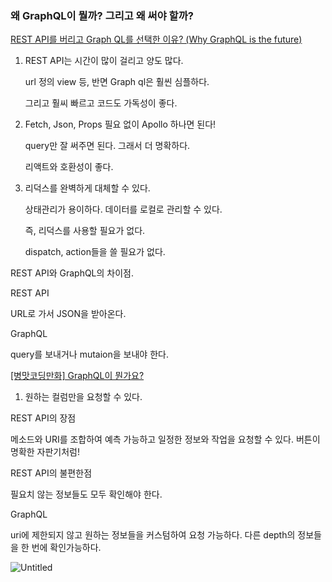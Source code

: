 ### 왜 GraphQL이 뭘까? 그리고 왜 써야 할까?

[REST API를 버리고 Graph QL를 선택한 이유? (Why GraphQL is the future)](https://www.youtube.com/watch?v=1imQ1_aOQvU)

1. REST API는 시간이 많이 걸리고 양도 많다.
    
    url 정의 view 등, 반면 Graph ql은 훨씬 심플하다.
    
    그리고 훨씨 빠르고 코드도 가독성이 좋다. 
    
2. Fetch, Json, Props 필요 없이 Apollo 하나면 된다!
    
    query만 잘 써주면 된다. 그래서 더 명확하다.
    
    리액트와 호환성이 좋다. 
    

1. 리덕스를 완벽하게 대체할 수 있다.
    
    상태관리가 용이하다. 데이터를 로컬로 관리할 수 있다.
    
    즉, 리덕스를 사용할 필요가 없다. 
    
    dispatch, action들을 쓸 필요가 없다.
    

REST API와 GraphQL의 차이점.

REST API

URL로 가서 JSON을 받아온다.

GraphQL

query를 보내거나 mutaion을 보내야 한다. 

[[병맛코딩만화] GraphQL이 뭔가요?](https://www.youtube.com/watch?v=EkWI6Ru8lFQ)

1. 원하는 컬럼만을 요청할 수 있다.

REST API의 장점

메소드와 URI를 조합하여  예측 가능하고 일정한 정보와 작업을 요청할 수 있다. 버튼이 명확한 자판기처럼!

REST API의 불편한점

필요치 않는 정보들도 모두 확인해야 한다. 

GraphQL

uri에 제한되지 않고 원하는 정보들을 커스텀하여 요청 가능하다.  다른 depth의 정보들을 한 번에 확인가능하다. 

 

![Untitled](https://s3-us-west-2.amazonaws.com/secure.notion-static.com/fc838fb3-0170-4199-b523-1ec570a62af7/Untitled.png)